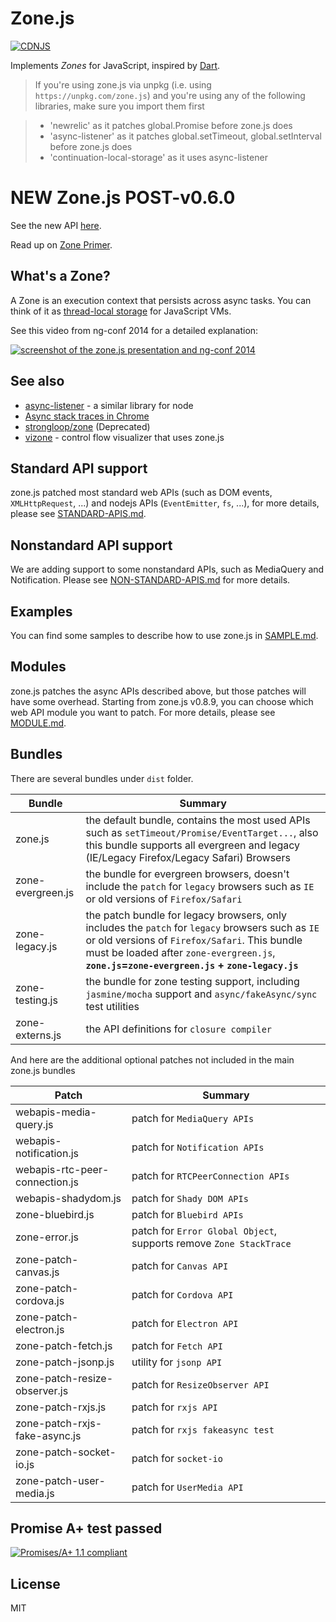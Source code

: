 # Zone.js

[![CDNJS](https://img.shields.io/cdnjs/v/zone.js.svg)](https://cdnjs.com/libraries/zone.js)

Implements _Zones_ for JavaScript, inspired by [Dart](https://dart.dev/articles/archive/zones).

> If you're using zone.js via unpkg (i.e. using `https://unpkg.com/zone.js`)
> and you're using any of the following libraries, make sure you import them first

> * 'newrelic' as it patches global.Promise before zone.js does
> * 'async-listener' as it patches global.setTimeout, global.setInterval before zone.js does
> * 'continuation-local-storage' as it uses async-listener

# NEW Zone.js POST-v0.6.0

See the new API [here](./lib/zone.ts).

Read up on [Zone Primer](https://docs.google.com/document/d/1F5Ug0jcrm031vhSMJEOgp1l-Is-Vf0UCNDY-LsQtAIY).

## What's a Zone?

A Zone is an execution context that persists across async tasks.
You can think of it as [thread-local storage](http://en.wikipedia.org/wiki/Thread-local_storage) for JavaScript VMs.

See this video from ng-conf 2014 for a detailed explanation:

[![screenshot of the zone.js presentation and ng-conf 2014](./presentation.png)](//www.youtube.com/watch?v=3IqtmUscE_U&t=150)

## See also
* [async-listener](https://github.com/othiym23/async-listener) - a similar library for node
* [Async stack traces in Chrome](http://www.html5rocks.com/en/tutorials/developertools/async-call-stack/)
* [strongloop/zone](https://github.com/strongloop/zone) (Deprecated)
* [vizone](https://github.com/gilbox/vizone) - control flow visualizer that uses zone.js

## Standard API support

zone.js patched most standard web APIs (such as DOM events, `XMLHttpRequest`, ...) and nodejs APIs
(`EventEmitter`, `fs`, ...), for more details, please see [STANDARD-APIS.md](STANDARD-APIS.md).

## Nonstandard API support

We are adding support to some nonstandard APIs, such as MediaQuery and
Notification. Please see [NON-STANDARD-APIS.md](NON-STANDARD-APIS.md) for more details.

## Examples

You can find some samples to describe how to use zone.js in [SAMPLE.md](SAMPLE.md).

## Modules

zone.js patches the async APIs described above, but those patches will have some overhead.
Starting from zone.js v0.8.9, you can choose which web API module you want to patch.
For more details, please
see [MODULE.md](MODULE.md).

## Bundles
There are several bundles under `dist` folder.

|Bundle|Summary|
|---|---|
|zone.js|the default bundle, contains the most used APIs such as `setTimeout/Promise/EventTarget...`, also this bundle supports all evergreen and legacy (IE/Legacy Firefox/Legacy Safari) Browsers|
|zone-evergreen.js|the bundle for evergreen browsers, doesn't include the `patch` for `legacy` browsers such as `IE` or old versions of `Firefox/Safari`|
|zone-legacy.js|the patch bundle for legacy browsers, only includes the `patch` for `legacy` browsers such as `IE` or old versions of `Firefox/Safari`. This bundle must be loaded after `zone-evergreen.js`, **`zone.js`=`zone-evergreen.js` + `zone-legacy.js`**|
|zone-testing.js|the bundle for zone testing support, including `jasmine/mocha` support and `async/fakeAsync/sync` test utilities|
|zone-externs.js|the API definitions for `closure compiler`|

And here are the additional optional patches not included in the main zone.js bundles

|Patch|Summary|
|---|---|
|webapis-media-query.js|patch for `MediaQuery APIs`|
|webapis-notification.js|patch for `Notification APIs`|
|webapis-rtc-peer-connection.js|patch for `RTCPeerConnection APIs`|
|webapis-shadydom.js|patch for `Shady DOM APIs`|
|zone-bluebird.js|patch for `Bluebird APIs`|
|zone-error.js|patch for `Error Global Object`, supports remove `Zone StackTrace`|
|zone-patch-canvas.js|patch for `Canvas API`|
|zone-patch-cordova.js|patch for `Cordova API`|
|zone-patch-electron.js|patch for `Electron API`|
|zone-patch-fetch.js|patch for `Fetch API`|
|zone-patch-jsonp.js|utility for `jsonp API`|
|zone-patch-resize-observer.js|patch for `ResizeObserver API`|
|zone-patch-rxjs.js|patch for `rxjs API`|
|zone-patch-rxjs-fake-async.js|patch for `rxjs fakeasync test`|
|zone-patch-socket-io.js|patch for `socket-io`|
|zone-patch-user-media.js|patch for `UserMedia API`|

## Promise A+ test passed
[![Promises/A+ 1.1 compliant](https://promisesaplus.com/assets/logo-small.png)](https://promisesaplus.com/)

## License
MIT
